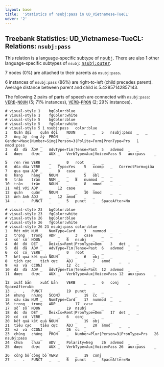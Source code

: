 ```yaml
---
layout: base
title:  'Statistics of nsubj:pass in UD_Vietnamese-TueCL'
udver: '2'
---
```


## Treebank Statistics: UD_Vietnamese-TueCL: Relations: `nsubj:pass`

This relation is a language-specific subtype of <tt><a href="vi_tuecl-dep-nsubj.html">nsubj</a></tt>.
There are also 1 other language-specific subtypes of `nsubj`: <tt><a href="vi_tuecl-dep-nsubj-outer.html">nsubj:outer</a></tt>.

7 nodes (0%) are attached to their parents as `nsubj:pass`.

6 instances of `nsubj:pass` (86%) are right-to-left (child precedes parent).
Average distance between parent and child is 5.42857142857143.

The following 2 pairs of parts of speech are connected with `nsubj:pass`: <tt><a href="vi_tuecl-pos-VERB.html">VERB</a></tt>-<tt><a href="vi_tuecl-pos-NOUN.html">NOUN</a></tt> (5; 71% instances), <tt><a href="vi_tuecl-pos-VERB.html">VERB</a></tt>-<tt><a href="vi_tuecl-pos-PRON.html">PRON</a></tt> (2; 29% instances).


~~~ conllu
# visual-style 1	bgColor:blue
# visual-style 1	fgColor:white
# visual-style 5	bgColor:blue
# visual-style 5	fgColor:white
# visual-style 5 1 nsubj:pass	color:blue
1	Quân đội	quân đội	NOUN	_	_	5	nsubj:pass	_	_
2	ông ấy	ông ấy	PRON	_	Gender=Masc|Number=Sing|Person=3|Polite=Form|PronType=Prs	1	nmod:poss	_	_
3	đã	đã	ADV	_	AdvType=Tim|Tense=Past	5	advmod	_	_
4	được	được	AUX	_	VerbType=Aux|Voice=Pass	5	aux:pass	_	_
5	rèn	rèn	VERB	_	_	0	root	_	_
6	dũa	dũa	VERB	_	Typo=Yes	5	xcomp	_	CorrectForm=giũa
7	qua	qua	ADP	_	_	8	case	_	_
8	hàng	hàng	NOUN	_	_	5	obl	_	_
9	trăm	trăm	NUM	_	_	8	nummod	_	_
10	trận	trận	NOUN	_	_	8	nmod	_	_
11	với	với	ADP	_	_	12	case	_	_
12	quân	quân	NOUN	_	_	10	nmod	_	_
13	Anh	Anh	ADJ	_	_	12	amod	_	_
14	.	.	PUNCT	_	_	5	punct	_	SpaceAfter=No

~~~


~~~ conllu
# visual-style 23	bgColor:blue
# visual-style 23	fgColor:white
# visual-style 26	bgColor:blue
# visual-style 26	fgColor:white
# visual-style 26 23 nsubj:pass	color:blue
1	Một	một	NUM	_	NumType=Card	3	nummod	_	_
2	trong	trong	ADP	_	_	3	case	_	_
3	số	số	NOUN	_	_	6	nsubj	_	_
4	đó	đó	DET	_	Deixis=Remt|PronType=Dem	3	det	_	_
5	đã	đã	ADV	_	AdvType=Tim|Tense=Past	6	advmod	_	_
6	có	có	VERB	_	_	0	root	_	_
7	kết quả	kết quả	NOUN	_	_	6	obj	_	_
8	tích cực	tích cực	ADJ	_	_	7	amod	_	_
9	và	và	CCONJ	_	_	12	cc	_	_
10	đã	đã	ADV	_	AdvType=Tim|Tense=Past	12	advmod	_	_
11	được	được	AUX	_	VerbType=Aux|Voice=Pass	12	aux:pass	_	_
12	xuất bản	xuất bản	VERB	_	_	6	conj	_	SpaceAfter=No
13	,	,	PUNCT	_	_	19	punct	_	_
14	nhưng	nhưng	SCONJ	_	_	19	cc	_	_
15	sáu	sáu	NUM	_	NumType=Card	17	nummod	_	_
16	trong	trong	ADP	_	_	17	case	_	_
17	số	số	NOUN	_	_	19	nsubj	_	_
18	đó	đó	DET	_	Deixis=Remt|PronType=Dem	17	det	_	_
19	có	có	VERB	_	_	6	conj	_	_
20	kết quả	kết quả	NOUN	_	_	19	obj	_	_
21	tiêu cực	tiêu cực	ADJ	_	_	20	amod	_	_
22	và	và	CCONJ	_	_	26	cc	_	_
23	chúng	chúng	PRON	_	Number=Plur|Person=3|PronType=Prs	26	nsubj:pass	_	_
24	chưa	chưa	ADV	_	Polarity=Neg	26	advmod	_	_
25	được	được	AUX	_	VerbType=Aux|Voice=Pass	26	aux:pass	_	_
26	công bố	công bố	VERB	_	_	19	conj	_	_
27	.	.	PUNCT	_	_	6	punct	_	SpaceAfter=No

~~~


